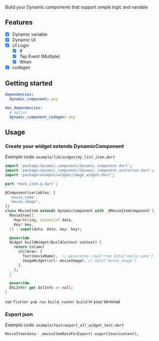 Build your Dynamic components that support simple logic and variable

## Features

- [x] Dynamic variable  
- [x] Dynamic UI  
- [x] UI Logic  
  - [x] If
  - [x] Tap Event (Multiple)
  - [x] When
- [x] codegen

## Getting started
```yaml
dependencies:
  dynamic_component: any

dev_dependencies:
  # option
  dynamic_component_codegen: any
```

## Usage

### Create your widget extends DynamicComponent  

*Example code: `example/lib/widget/my_list_item.dart`*  

```dart
import 'package:dynamic_component/dynamic_component.dart';
import 'package:dynamic_component/dynamic_component_anotation.dart';
import 'package:example/widget/image_widget.dart';

part 'move_item.g.dart';

@Component(variables: [
  'movie_name',
  'movie_image',
])
class MovieItem extends DynamicComponent with _$MovieItemComponent {
  MovieItem({
    Map<String, dynamic>? data,
    Key? key,
  }) : super(data: data, key: key);

  @override
  Widget buildWidget(BuildContext context) {
    return Column(
      children: [
        Text(movieName),  // genarated，read from data['movie_name']
        ImageWidget(url: movieImage), // data['movie_image']
      ],
    );
  }

  @override
  DSLInfo? get dslInfo => null;
}
```
run `flutter pub run build_runner build` in your terminal

### Export json  
*Example code: `example/test/export_all_widget_test.dart`*  

```dart
MovieItem(data: _movieItemDataForExport).exportJson(context);
```